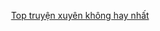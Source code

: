 
<div align="center">


[Top truyện xuyên không hay nhất](https://truyenchuhub.com/danhsach/truyen-xuyen-khong-hay)
</div>

